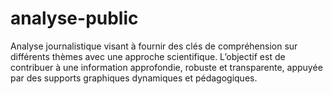 # analyse-public
Analyse journalistique visant à fournir des clés de compréhension sur différents thèmes avec une approche scientifique. L’objectif est de contribuer à une information approfondie, robuste et transparente, appuyée par des supports graphiques dynamiques et pédagogiques.
